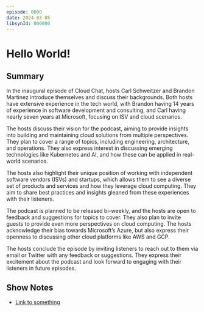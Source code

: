 ```yaml
---
episode: 0000
date: 2024-03-05
libsynId: 000000
---
```


# Hello World!

## Summary

In the inaugural episode of Cloud Chat, hosts Carl Schweitzer and Brandon
Martinez introduce themselves and discuss their backgrounds. Both hosts have
extensive experience in the tech world, with Brandon having 14 years of
experience in software development and consulting, and Carl having nearly seven
years at Microsoft, focusing on ISV and cloud scenarios.

The hosts discuss their vision for the podcast, aiming to provide insights into
building and maintaining cloud solutions from multiple perspectives. They plan
to cover a range of topics, including engineering, architecture, and operations.
They also express interest in discussing emerging technologies like Kubernetes
and AI, and how these can be applied in real-world scenarios.

The hosts also highlight their unique position of working with independent
software vendors (ISVs) and startups, which allows them to see a diverse set of
products and services and how they leverage cloud computing. They aim to share
best practices and insights gleaned from these experiences with their listeners.

The podcast is planned to be released bi-weekly, and the hosts are open to
feedback and suggestions for topics to cover. They also plan to invite guests to
provide even more perspectives on cloud computing. The hosts acknowledge their
bias towards Microsoft’s Azure, but also express their openness to discussing
other cloud platforms like AWS and GCP.

The hosts conclude the episode by inviting listeners to reach out to them via
email or Twitter with any feedback or suggestions. They express their excitement
about the podcast and look forward to engaging with their listeners in future
episodes.

## Show Notes

- [Link to something](https://example.com)
